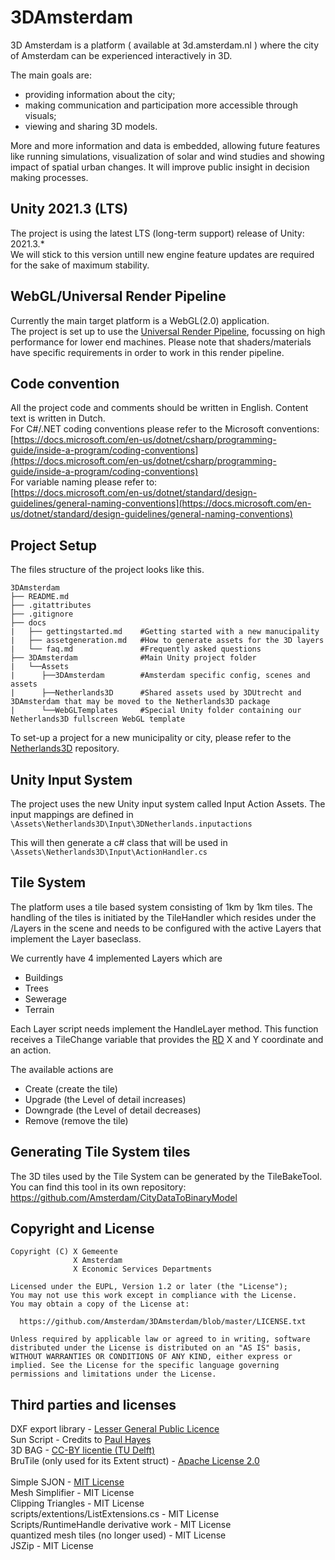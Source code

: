 # 3DAmsterdam

3D Amsterdam is a platform ( available at 3d.amsterdam.nl ) where the city of Amsterdam can be experienced interactively in 3D.

The main goals are:
- providing information about the city;
- making communication and participation more accessible through visuals;
- viewing and sharing 3D models.

More and more information and data is embedded, allowing future features like running simulations, visualization of solar and wind studies and showing impact of spatial urban changes. It will improve public insight in decision making processes.

## Unity 2021.3 (LTS)
The project is using the latest LTS (long-term support) release of Unity: 2021.3.*<br/>
We will stick to this version untill new engine feature updates are required for the sake of maximum stability.
## WebGL/Universal Render Pipeline
Currently the main target platform is a WebGL(2.0) application.<br/>
The project is set up to use the [Universal Render Pipeline](https://unity.com/srp/universal-render-pipeline), focussing on high performance for lower end machines. Please note that shaders/materials have specific requirements in order to work in this render pipeline.
## Code convention 
All the project code and comments should be written in English. Content text is written in Dutch.<br/>
For C#/.NET coding conventions please refer to the Microsoft conventions:<br/>
[https://docs.microsoft.com/en-us/dotnet/csharp/programming-guide/inside-a-program/coding-conventions](https://docs.microsoft.com/en-us/dotnet/csharp/programming-guide/inside-a-program/coding-conventions)<br/>
For variable naming please refer to:<br/>
[https://docs.microsoft.com/en-us/dotnet/standard/design-guidelines/general-naming-conventions](https://docs.microsoft.com/en-us/dotnet/standard/design-guidelines/general-naming-conventions)<br/>

## Project Setup 

The files structure of the project looks like this. 

```
3DAmsterdam
├── README.md
├── .gitattributes
├── .gitignore
├── docs
|   ├── gettingstarted.md    #Getting started with a new manucipality
|   ├── assetgeneration.md   #How to generate assets for the 3D layers
|   └── faq.md               #Frequently asked questions
├── 3DAmsterdam              #Main Unity project folder
|   └──Assets
|      ├──3DAmsterdam        #Amsterdam specific config, scenes and assets
|      ├──Netherlands3D      #Shared assets used by 3DUtrecht and 3DAmsterdam that may be moved to the Netherlands3D package
|      └──WebGLTemplates     #Special Unity folder containing our Netherlands3D fullscreen WebGL template
```

To set-up a project for a new municipality or city, please refer to the [Netherlands3D](https://github.com/Amsterdam/Netherlands3D) repository.

## Unity Input System

The project uses the new Unity input system called Input Action Assets. The input mappings are defined in 
`\Assets\Netherlands3D\Input\3DNetherlands.inputactions`

This will then generate a c# class that will be used in 
`\Assets\Netherlands3D\Input\ActionHandler.cs`

## Tile System

The platform uses a tile based system consisting of 1km by 1km tiles. The handling of the tiles is initiated by the TileHandler which resides under the /Layers in the scene and needs to be configured with the active Layers that implement the Layer baseclass. 

We currently have 4 implemented Layers which are 

- Buildings
- Trees
- Sewerage
- Terrain

Each Layer script needs implement the HandleLayer method. This function receives a TileChange variable that provides the [RD](https://nl.wikipedia.org/wiki/Rijksdriehoeksco%C3%B6rdinaten)  X and Y coordinate and an action.

The available actions are

- Create (create the tile)
- Upgrade (the Level of detail increases)
- Downgrade (the Level of detail decreases)
- Remove (remove the tile)

## Generating Tile System tiles

The 3D tiles used by the Tile System can be generated by the TileBakeTool.
You can find this tool in its own repository: https://github.com/Amsterdam/CityDataToBinaryModel

## Copyright and License
```
Copyright (C) X Gemeente
              X Amsterdam
              X Economic Services Departments

Licensed under the EUPL, Version 1.2 or later (the "License");
You may not use this work except in compliance with the License.
You may obtain a copy of the License at:

  https://github.com/Amsterdam/3DAmsterdam/blob/master/LICENSE.txt

Unless required by applicable law or agreed to in writing, software
distributed under the License is distributed on an "AS IS" basis,
WITHOUT WARRANTIES OR CONDITIONS OF ANY KIND, either express or
implied. See the License for the specific language governing
permissions and limitations under the License.
```
## Third parties and licenses

DXF export library - [Lesser General Public Licence](https://github.com/Amsterdam/3DAmsterdam/blob/master/3DAmsterdam/Assets/Netherlands3D/Plugins/netDxf/README.md)<br/>
Sun Script - Credits to [Paul Hayes](https://gist.github.com/paulhayes)<br/>
3D BAG - [CC-BY licentie (TU Delft)](https://docs.3dbag.nl/en/copyright/)<br/>
BruTile (only used for its Extent struct) - [Apache License 2.0](https://www.apache.org/licenses/LICENSE-2.0)<br/>
<br/>
Simple SJON - [MIT License](https://github.com/simplejson/simplejson/blob/master/LICENSE.txt)<br/>
Mesh Simplifier - MIT License<br/>
Clipping Triangles - MIT License<br/>
scripts/extentions/ListExtensions.cs - MIT License<br/>
Scripts/RuntimeHandle derivative work - MIT License<br/>
quantized mesh tiles (no longer used) - MIT License<br/>
JSZip - MIT License

